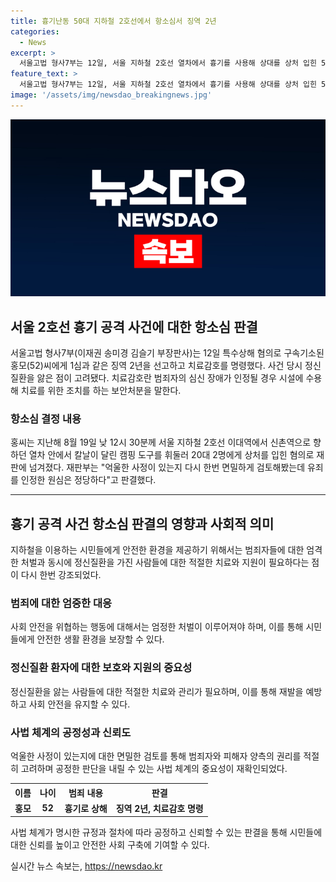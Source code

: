 ```yaml
---
title: 흉기난동 50대 지하철 2호선에서 항소심서 징역 2년
categories:
  - News
excerpt: >
  서울고법 형사7부는 12일, 서울 지하철 2호선 열차에서 흉기를 사용해 상대를 상처 입힌 50대에게 2년의 징역형을 선고하고 치료감호를 명령했다. 홍씨는 정신질환을 앓고 있었으며, 치료감호 조치가 내려졌다. 지난해 8월, 이대역에서 신촌역으로 가던 열차에서 범행을 저질렀으며, 항소심은 1심과 동일한 판결을 내렸다. (출처: 해당 기사)
feature_text: >
  서울고법 형사7부는 12일, 서울 지하철 2호선 열차에서 흉기를 사용해 상대를 상처 입힌 50대에게 2년의 징역형을 선고하고 치료감호를 명령했다. 홍씨는 정신질환을 앓고 있었으며, 치료감호 조치가 내려졌다. 지난해 8월, 이대역에서 신촌역으로 가던 열차에서 범행을 저질렀으며, 항소심은 1심과 동일한 판결을 내렸다. (출처: 해당 기사)
image: '/assets/img/newsdao_breakingnews.jpg'
---
```


<p><img src="/assets/img/newsdao_breakingnews.jpg" alt="flaretime 속보" /></p>

<h2 data-ke-size="size26">서울 2호선 흉기 공격 사건에 대한 항소심 판결</h2>

<p data-ke-size="size16">서울고법 형사7부(이재권 송미경 김슬기 부장판사)는 12일 특수상해 혐의로 구속기소된 홍모(52)씨에게 1심과 같은 징역 2년을 선고하고 치료감호를 명령했다. 사건 당시 정신질환을 앓은 점이 고려됐다. 치료감호란 범죄자의 심신 장애가 인정될 경우 시설에 수용해 치료를 위한 조치를 하는 보안처분을 말한다.</p>

<h3>항소심 결정 내용</h3>

<p data-ke-size="size16">홍씨는 지난해 8월 19일 낮 12시 30분께 서울 지하철 2호선 이대역에서 신촌역으로 향하던 열차 안에서 칼날이 달린 캠핑 도구를 휘둘러 20대 2명에게 상처를 입힌 혐의로 재판에 넘겨졌다. 재판부는 "억울한 사정이 있는지 다시 한번 면밀하게 검토해봤는데 유죄를 인정한 원심은 정당하다"고 판결했다.</p>

<hr>

<h2 data-ke-size="size26">흉기 공격 사건 항소심 판결의 영향과 사회적 의미</h2>

<p data-ke-size="size16">지하철을 이용하는 시민들에게 안전한 환경을 제공하기 위해서는 범죄자들에 대한 엄격한 처벌과 동시에 정신질환을 가진 사람들에 대한 적절한 치료와 지원이 필요하다는 점이 다시 한번 강조되었다.</p>

<h3>범죄에 대한 엄중한 대응</h3>

<p data-ke-size="size16">사회 안전을 위협하는 행동에 대해서는 엄정한 처벌이 이루어져야 하며, 이를 통해 시민들에게 안전한 생활 환경을 보장할 수 있다.</p>

<h3>정신질환 환자에 대한 보호와 지원의 중요성</h3>

<p data-ke-size="size16">정신질환을 앓는 사람들에 대한 적절한 치료와 관리가 필요하며, 이를 통해 재발을 예방하고 사회 안전을 유지할 수 있다.</p>

<h3>사법 체계의 공정성과 신뢰도</h3>

<p data-ke-size="size16">억울한 사정이 있는지에 대한 면밀한 검토를 통해 범죄자와 피해자 양측의 권리를 적절히 고려하며 공정한 판단을 내릴 수 있는 사법 체계의 중요성이 재확인되었다.</p>

<table>
    <tr>
        <th>이름</th>
        <th>나이</th>
        <th>범죄 내용</th>
        <th>판결</th>
    </tr>
    <tr>
        <td style="text-align: center; height: 17px;"><b>홍모</b></td>
        <td style="text-align: center; height: 17px;"><b>52</b></td>
        <td style="text-align: center; height: 17px;"><b>흉기로 상해</b></td>
        <td style="text-align: center; height: 17px;"><b>징역 2년, 치료감호 명령</b></td>
    </tr>
</table>

<p data-ke-size="size16">사법 체계가 명시한 규정과 절차에 따라 공정하고 신뢰할 수 있는 판결을 통해 시민들에 대한 신뢰를 높이고 안전한 사회 구축에 기여할 수 있다.</p>
실시간 뉴스 속보는, <a href="https://newsdao.kr" rel="dofollow">https://newsdao.kr</a>


